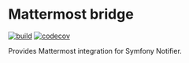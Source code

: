 # Mattermost bridge

[![build](https://travis-ci.org/Jeroeny/mattermost-bridge.svg?branch=master)](https://travis-ci.org/Jeroeny/mattermost-bridge)
[![codecov](https://codecov.io/gh/Jeroeny/mattermost-bridge/branch/master/graph/badge.svg)](https://codecov.io/gh/Jeroeny/mattermost-bridge)

Provides Mattermost integration for Symfony Notifier.
